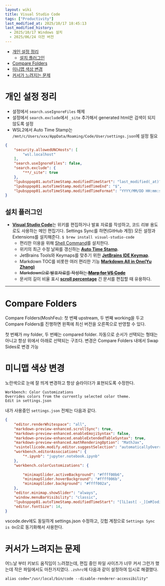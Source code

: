 ```yaml
---
layout: wiki 
title: Visual Studio Code
tags: ["Productivity"]
last_modified_at: 2025/10/17 18:45:13
last_modified_history:
  - 2025/10/17 Windows 설치
  - 2025/06/24 이전 버전
---
```


<!-- TOC -->

- [개인 설정 정리](#개인-설정-정리)
  - [설치 플러그인](#설치-플러그인)
- [Compare Folders](#compare-folders)
- [미니맵 색상 변경](#미니맵-색상-변경)
- [커서가 느려지는 문제](#커서가-느려지는-문제)

<!-- /TOC -->

# 개인 설정 정리
- 설정에서 `search.useIgnoreFiles` 해제
- 설정에서 `search.exclude`에서 `_site` 추가해서 generated html은 검색이 되지 않도록 설정
- WSL2에서 Auto Time Stamp는 `/mnt/c/Users/xxx/AppData/Roaming/Code/User/settings.json`에 설정 필요
```json
{
    "security.allowedUNCHosts": [
        "wsl.localhost"
    ],
    "search.useIgnoreFiles": false,
    "search.exclude": {
        "**/_site": true
    },
    "lpubsppop01.autoTimeStamp.modifiedTimeStart": "last_modified(_at)?: ",
    "lpubsppop01.autoTimeStamp.modifiedTimeEnd": "$",
    "lpubsppop01.autoTimeStamp.modifiedTimeFormat": "YYYY/MM/DD HH:mm:ss"
}
```

## 설치 플러그인
- [**Visual Studio Code**](https://code.visualstudio.com/download)는 위키를 편집하거나 발표 자료를 작성하고, 코드 리뷰 용도로도 사용하는 메인 편집기다. Settings Sync를 하면(GitHub 계정) 모든 설정과 Extensions를 설치해준다. `$ brew install visual-studio-code`
  - 편리한 이용을 위해 [Shell Command](https://code.visualstudio.com/docs/setup/mac#_launching-from-the-command-line)를 설치한다.
  - 위키의 최근 수정 날짜를 갱신하는 **[Auto Time Stamp](https://marketplace.visualstudio.com/items?itemName=lpubsppop01.vscode-auto-timestamp)**.
  - JetBrains Tools와 Keymaps를 맞추기 위한 **[JetBrains IDE Keymap](https://marketplace.visualstudio.com/items?itemName=isudox.vscode-jetbrains-keybindings)**.
  - Markdown TOC를 비롯한 여러 편리한 기능 **[Markdown All in One(Yu Zhang)](https://marketplace.visualstudio.com/items?itemName=yzhang.markdown-all-in-one)**
  - ~~Markdown으로 발표자료를 작성하는 **[Marp for VS Code](https://marketplace.visualstudio.com/items?itemName=marp-team.marp-vscode)**~~
  - 문서의 길이 비율 표시 **[scroll percentage](https://marketplace.visualstudio.com/items?itemName=IdanRudich.scroll-percentage)** 긴 문서를 편집할 때 유용하다.

---

# Compare Folders
Compare Folders(MoshFeu): 첫 번째 upstream, 두 번째 working을 두고 Compare Folders를 진행하면 왼쪽에 최신 버전을 오른쪽으로 반영할 수 있다.

첫 번째가 my folder, 두 번째는 compared folder. 자동으로 순서가 선택되는 형태는 아니고 항상 위에서 아래로 선택되는 구조다. 변경은 Compare Folders 내에서 Swap Sides로 변경 가능

# 미니맵 색상 변경
노란색으로 눈에 잘 띄게 변경하고 항상 슬라이더가 표현되도록 수정한다.

```
Workbench: Color Customizations
Overrides colors from the currently selected color theme.
Edit in settings.json
```
내가 사용중인 `settings.json` 전체는 다음과 같다.

```json
{
    "editor.renderWhitespace": "all",
    "markdown-preview-enhanced.scrollSync": true,
    "markdown-preview-enhanced.enableEmojiSyntax": false,
    "markdown-preview-enhanced.enableExtendedTableSyntax": true,
    "markdown-preview-enhanced.mathRenderingOption": "MathJax",
    "vsintellicode.modify.editor.suggestSelection": "automaticallyOverrodeDefaultValue",
    "workbench.editorAssociations": {
        "*.ipynb": "jupyter.notebook.ipynb"
    },
    "workbench.colorCustomizations": {
        
        "minimapSlider.activeBackground": "#ffff00b6",
        "minimapSlider.hoverBackground": "#ffff006b",
        "minimapSlider.background": "#ffff002a",
    },
    "editor.minimap.showSlider": "always",
    "window.menuBarVisibility": "classic",
    "lpubsppop01.autoTimeStamp.modifiedTimeStart": "[lL]ast[ -_][mM]odified(?:|[ -_]at): ",
    "editor.fontSize": 14,
}
```

vscode.dev에도 동일하게 settings.json 수정하고, 깃헙 계정으로 `Settings Sync is On`으로 동기화해서 사용한다.

# 커서가 느려지는 문제
어느날 부터 키보드 움직임이 느려졌는데, 편집 중인 파일 사이즈가 너무 커서 그런가 했는데 작은 파일에서도 마찬가지였다. `.zshrc`에 다음과 같이 설정하여 임시로 해결했다.

```
alias code="/usr/local/bin/code --disable-renderer-accessibility"
```
